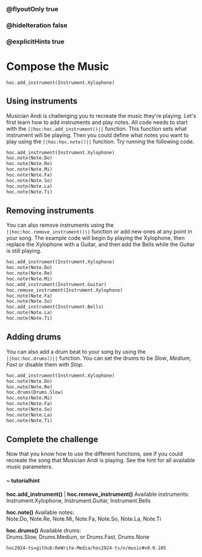 ### @flyoutOnly true
### @hideIteration false
### @explicitHints true

# Compose the Music

```python-template
hoc.add_instrument(Instrument.Xylophone)
```

## Using instruments
Musician Andi is challenging you to recreate the music they're playing. Let's first learn how to add instruments and play notes. All code needs to start with the ``||hoc:hoc.add_instrument()||`` function. This function sets what instrument will be playing. Then you could define what notes you want to play using the ``||hoc:hoc.note()||`` function. Try running the following code.

```python
hoc.add_instrument(Instrument.Xylophone)
hoc.note(Note.Do)
hoc.note(Note.Re)
hoc.note(Note.Mi)
hoc.note(Note.Fa)
hoc.note(Note.So)
hoc.note(Note.La)
hoc.note(Note.Ti)
```

## Removing instruments
You can also remove instruments using the ``||hoc:hoc.remove_instrument()||`` function or add new ones at any point in your song. The example code will begin by playing the Xylophone, then replace the Xylophone with a Guitar, and then add the Bells while the Guitar is still playing.

```python
hoc.add_instrument(Instrument.Xylophone)
hoc.note(Note.Do)
hoc.note(Note.Re)
hoc.note(Note.Mi)
hoc.add_instrument(Instrument.Guitar)
hoc.remove_instrument(Instrument.Xylophone)
hoc.note(Note.Fa)
hoc.note(Note.So)
hoc.add_instrument(Instrument.Bells)
hoc.note(Note.La)
hoc.note(Note.Ti)
```

## Adding drums
You can also add a drum beat to your song by using the ``||hoc:hoc.drums()||`` function. You can set the drums to be *Slow*, *Medium*, *Fast* or disable them with *Stop*.

```python
hoc.add_instrument(Instrument.Xylophone)
hoc.note(Note.Do)
hoc.note(Note.Re)
hoc.drums(Drums.Slow)
hoc.note(Note.Mi)
hoc.note(Note.Fa)
hoc.note(Note.So)
hoc.note(Note.La)
hoc.note(Note.Ti)
```


## Complete the challenge
Now that you know how to use the different functions, see if you could recreate the song that Musician Andi is playing. See the hint for all available music parameters.

#### ~ tutorialhint
**hoc.add_instrument()** | **hoc.remove_instrument()**
Available instruments:  
Instrument.Xylophone, Instrument.Guitar, Instrument.Bells

**hoc.note()**
Available notes:  
Note.Do, Note.Re, Note.Mi, Note.Fa, Note.So, Note.La, Note.Ti

**hoc.drums()**
Available drums:  
Drums.Slow, Drums.Medium, or Drums.Fast, Drums.None


```package
hoc2024-ts=github:ReWrite-Media/hoc2024-ts/n/music#v0.0.105
```